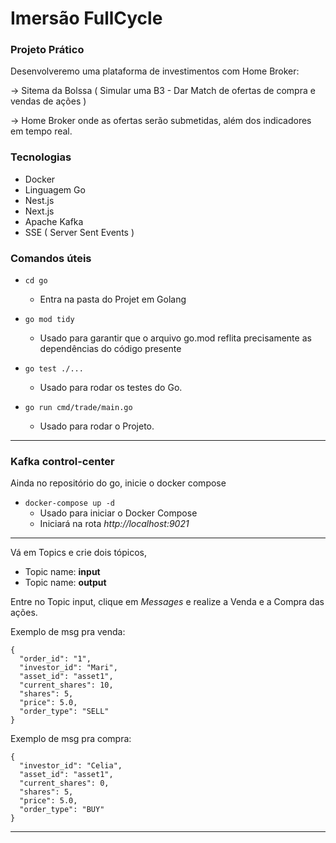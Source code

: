 # Imersão FullCycle

### Projeto Prático

Desenvolveremo uma plataforma de investimentos com Home Broker:

→ Sitema da Bolssa ( Simular uma B3 - Dar Match de ofertas de compra e vendas de ações )

→ Home Broker onde as ofertas serão submetidas, além dos indicadores em tempo real.

### Tecnologias

- Docker
- Linguagem Go
- Nest.js
- Next.js
- Apache Kafka
- SSE ( Server Sent Events )

### Comandos úteis


- ```cd go```
  - Entra na pasta do Projet em Golang

- ```go mod tidy```
  - Usado para garantir que o arquivo go.mod reflita precisamente as dependências do código presente

- ```go test ./...```
  - Usado para rodar os testes do Go.

- ```go run cmd/trade/main.go```
  - Usado para rodar o Projeto.
_____

### Kafka control-center

Ainda no repositório do go, inicie o docker compose

- ```docker-compose up -d```
  - Usado para iniciar o Docker Compose
  - Iniciará na rota _http://localhost:9021_
_____

Vá em Topics e crie dois tópicos, 

- Topic name: **input**
- Topic name: **output**

Entre no Topic input, clique em _Messages_ e realize a Venda e a Compra das ações.

Exemplo de msg pra venda:

    {
      "order_id": "1",
      "investor_id": "Mari",
      "asset_id": "asset1",
      "current_shares": 10,
      "shares": 5,
      "price": 5.0,
      "order_type": "SELL"
    }

Exemplo de msg pra compra:

    {
      "investor_id": "Celia",
      "asset_id": "asset1",
      "current_shares": 0,
      "shares": 5,
      "price": 5.0,
      "order_type": "BUY"
    }

_____